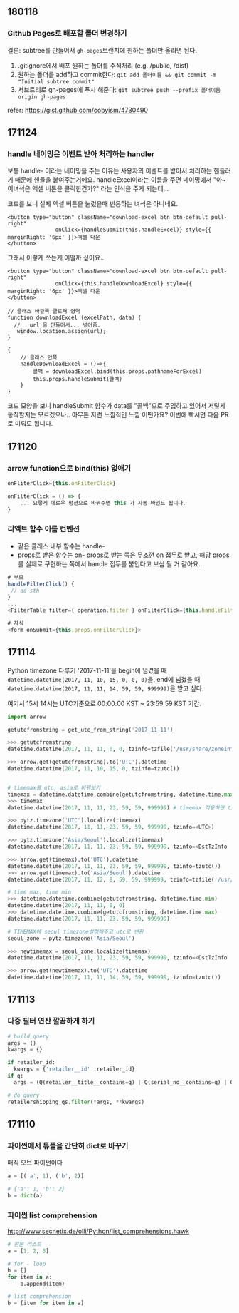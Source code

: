 ## 180118
### Github Pages로 배포할 폴더 변경하기
결론: subtree를 만들어서 `gh-pages`브랜치에 원하는 폴더만 올리면 된다.

1. .gitignore에서 배포 원하는 폴더를 주석처리 (e.g. /public, /dist)
2. 원하는 폴더를 add하고 commit한다: `git add 폴더이름 && git commit -m "Initial subtree commit"`
3. 서브트리로 gh-pages에 푸시 해준다: `git subtree push --prefix 폴더이름 origin gh-pages`

refer: https://gist.github.com/cobyism/4730490

## 171124
### handle 네이밍은 이벤트 받아 처리하는 handler
보통 handle- 이라는 네이밍을 주는 이유는 사용자의 이벤트를 받아서 처리하는 핸들러기 때문에 핸들을 붙여주는거에요.
handleExcel이라는 이름을 주면 네이밍에서 "아~ 이녀석은 액셀 버튼을 클릭한건가?" 라는 인식을 주게 되는데,..

코드를 보니 실제 액셀 버튼을 눌렀을때 반응하는 녀석은 아니네요.

```
<button type="button" className="download-excel btn btn-default pull-right"
               onClick={handleSubmit(this.handleExcel)} style={{ marginRight: '6px' }}>엑셀 다운
</button>
```
그래서 이렇게 쓰는게 어떨까 싶어요..

```
<button type="button" className="download-excel btn btn-default pull-right"
               onClick={this.handleDownloadExcel} style={{ marginRight: '6px' }}>엑셀 다운
</button>

// 클래스 바깥쪽 클로져 영역 
function downloadExcel (excelPath, data) {
  //   url 을 만들어서... 넣어줌.
   window.location.assign(url);
}

{ 
    // 클래스 안쪽
    handleDownloadExcel = ()=>{
        콜백 = downloadExcel.bind(this.props.pathnameForExcel)
        this.props.handleSubmit(콜백)
    }
}
```

코드 모양을 보니 handleSubmit 함수가 data를 "콜백"으로 주입하고 있어서 저렇게 동작할지는 모르겠으나.. 아무튼 저런 느낌적인 느낌 어떤가요? 이번에 빡시면 다음 PR로 미뤄도 됩니다.


## 171120
### arrow function으로 bind(this) 없애기
```js
onFliterClick={this.onFilterClick}

onFilterClick = () => {
    ... 요렇게 에로우 펑션으로 바꿔주면 this 가 자동 바인드 됩니다. 
} 
```

### 리액트 함수 이름 컨벤션
- 같은 클래스 내부 함수는 handle-
- props로 받은 함수는 on-
props로 받는 쪽은 무조껀 on 접두로 받고, 해당 props를 실제로 구현하는 쪽에서 handle 접두를 붙인다고 보심 될 거 같아요.
```js
# 부모
handleFilterClick() {
 // do sth
}
...
<FilterTable filter={ operation.filter } onFilterClick={this.handleFilterClick}

# 자식
<form onSubmit={this.props.onFilterClick}>
```


## 171114
Python timezone 다루기
'2017-11-11'을
begin에 넘겼을 때 `datetime.datetime(2017, 11, 10, 15, 0, 0, 0)`을,
end에 넘겼을 때 `datetime.datetime(2017, 11, 11, 14, 59, 59, 999999)`을 받고 싶다.

여기서 15시 14시는 UTC기준으로 00:00:00 KST ~ 23:59:59 KST 기간.
```python
import arrow

getutcfromstring = get_utc_from_string('2017-11-11')

>>> getutcfromstring
datetime.datetime(2017, 11, 11, 0, 0, tzinfo=tzfile('/usr/share/zoneinfo/Asia/Seoul'))

>>> arrow.get(getutcfromstring).to('UTC').datetime
datetime.datetime(2017, 11, 10, 15, 0, tzinfo=tzutc())


# timemax를 utc, asia로 바꿔보기
timemax = datetime.datetime.combine(getutcfromstring, datetime.time.max)
>>> timemax
datetime.datetime(2017, 11, 11, 23, 59, 59, 999999) # timemax 적용하면 timezone이 날아간다.

>>> pytz.timezone('UTC').localize(timemax)
datetime.datetime(2017, 11, 11, 23, 59, 59, 999999, tzinfo=<UTC>)

>>> pytz.timezone('Asia/Seoul').localize(timemax)
datetime.datetime(2017, 11, 11, 23, 59, 59, 999999, tzinfo=<DstTzInfo 'Asia/Seoul' KST+9:00:00 STD>)

>>> arrow.get(timemax).to('UTC').datetime
datetime.datetime(2017, 11, 11, 23, 59, 59, 999999, tzinfo=tzutc())
>>> arrow.get(timemax).to('Asia/Seoul').datetime
datetime.datetime(2017, 11, 12, 8, 59, 59, 999999, tzinfo=tzfile('/usr/share/zoneinfo/Asia/Seoul'))

# time max, time min
>>> datetime.datetime.combine(getutcfromstring, datetime.time.min)
datetime.datetime(2017, 11, 11, 0, 0)
>>> datetime.datetime.combine(getutcfromstring, datetime.time.max)
datetime.datetime(2017, 11, 11, 23, 59, 59, 999999)

# TIMEMAX에 seoul timezone설정해주고 utc로 변환
seoul_zone = pytz.timezone('Asia/Seoul')

>>> newtimemax = seoul_zone.localize(timemax)
datetime.datetime(2017, 11, 11, 23, 59, 59, 999999, tzinfo=<DstTzInfo 'Asia/Seoul' KST+9:00:00 STD>)

>>> arrow.get(newtimemax).to('UTC').datetime
datetime.datetime(2017, 11, 11, 14, 59, 59, 999999, tzinfo=tzutc())
```


## 171113

### 다중 필터 연산 깔끔하게 하기
```python
# build query
args = ()
kwargs = {}

if retailer_id:
  kwargs = {'retailer__id' :retailer_id}
if q:
  args = (Q(retailer__title__contains=q) | Q(serial_no__contains=q) | Q(destination__contains=q))

# do query
retailershipping_qs.filter(*args, **kwargs)
```

## 171110

### 파이썬에서 튜플을 간단히 dict로 바꾸기
매직 오브 파이썬이다
```python
a = [('a', 1), ('b', 2)]

# {'a': 1, 'b': 2}
b = dict(a)
```

### 파이썬 list comprehension
http://www.secnetix.de/olli/Python/list_comprehensions.hawk
```python
# 원본 리스트
a = [1, 2, 3]

# for - loop
b = []
for item in a:
    b.append(item)

# list comprehension
b = [item for item in a]
```
